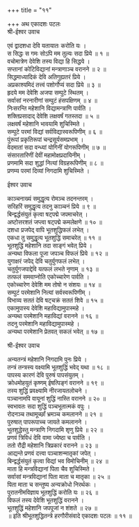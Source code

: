 +++
title = "११"

+++
अथ एकादशः पटलः    
श्री-ईश्वर उवाच    
  
एवं द्वादशधा देवि यतायातः करोति यः ।    
स सिद्धः स गमः सोऽपि मम तुल्यः सदा प्रिये ॥ १ ॥    
वचोमात्रेण देवेशि तस्य विद्या हि सिद्धये ।    
सप्तानां कोटिविद्यानां मन्त्राणाञ्च वरानने ॥ २ ॥    
सिद्धमाध्यादिकं देवि अतिगुह्यतरं प्रिये ।    
अप्रकाश्यमिदं तत्त्वं पशोर्गोप्यं सदा प्रिये ॥ ३ ॥    
हृदये मम देवेशि अजपा सम्पुटे स्थितम् ।    
सर्वासां नरनारीणां सम्पुटं हंसपक्षिणम् ॥ ४ ॥    
निःसरन्ति महेशानि विद्यामन्त्राणि पार्वति ।    
शक्तिप्रसादाद् देवेशि लक्षवर्षं गतस्तदा ॥ ५ ॥    
लक्षवर्षं महेशानि भावयामि शुचिस्मिते ।    
सम्पुटे परमां विद्यां सर्वविद्यास्वरूपिणीम् ॥ ६ ॥    
पुंरूपां प्रकृतिरूपां चन्द्रसूर्यसमप्रभाम् ।    
वेदमातां सदा वन्ध्यां योगिनीं योगरूपिणीम् ॥ ७ ॥    
संसारतारिणीं देवीं महामोक्षप्रदायिनीम् ।    
प्रणमामि सदा शुद्धां नित्यां विग्रहरूपिणीम् ॥ ८ ॥    
प्रणम्य परमां दिव्यां निगदामि शुचिस्मिते ।    
  
ईश्वर उवाच    
  
काञ्चनाख्यं समुद्धृत्य रोमञ्च तदनन्तरम् ।    
सरिहरिं समुद्धृत्य तदनु काञ्चनं प्रिये ॥ ९ ॥    
बिन्द्वर्द्धसंयुतं कृत्वा षट्पद्मे जपमाचरेत् ।    
अष्टोत्तरशतं जप्त्वा षट्पद्मे कमलेक्षणे ॥ १० ॥    
दशधा प्रजपेद् वापि भूतशुद्धिफलं लभेत् ।    
एकधा तु समुद्धृत्य भूतशुद्धिं समाचरेत् ॥ ११ ॥    
भूतशुद्धिं महेशानि तदा साङ्गं भवेत् प्रिये ।    
अन्यथा विफला पूजा जपञ्च विफलं प्रिये ॥ १२ ॥    
युगाक्षरं जपेद् देवि चतुर्युगफलं लभेत् ।    
चतुर्युगजपाद्देवि यत्फलं लभते नृणाम् ॥ १३ ॥    
तत्फलं समवाप्नोति एकोच्चारेण पार्वति ।    
एकोच्चारेण देवेशि मम तोषो न संशयः ॥ १४ ॥    
सम्पुटं परमेशानि नित्यां सर्वस्वरूपिणीम् ।    
विभाव्य सततं देवि षट्चक्रं सततं शिवे ॥ १५ ॥    
एकामुपास्य देवेशि महाविद्यामुपास्महे ।    
अन्यथा परमेशानि महाविद्यां वरानने ॥ १६ ॥    
तदनु परमेशानि महाविद्यामुपास्महे ।    
अन्यथा परमेशानि प्रेतवत् सकलं भवेत् ॥ १७ ॥    
  
श्री-ईश्वर उवाच    
  
अन्यतन्त्रं महेशानि निगदामि पुनः प्रिये ।    
तन्त्रं तन्त्रस्य वक्ष्यामि भूतशुद्धिं भवेद् यथा ॥ १८ ॥    
पापस्य कारणं देवि पुरुषं पापसंयुतम् ।    
क्रोधमोहयुतं कृष्णम् ईषत्पिङ्गं वरानने ॥ १९ ॥    
तस्य शुद्धिं प्रवक्ष्यामि नीरजायतलोचने ।    
पञ्चानामपि वायूनां शुद्धिं नास्ति वरानने ॥ २० ॥    
स्वभावतः सदा शुद्धिं पञ्चभूतात्मकं वपुः ।    
रोदनञ्च तथामूर्च्छां भ्रमञ्च कमलानने ॥ २१ ॥    
पुरुषात् पापरूपाच्च जायते कमलानने ।    
भूतशुद्धेस्तु मन्त्राणि निगदामि शृणु प्रिये ॥ २२ ॥    
प्रणवं त्रिविधं देवि वामा ज्येष्ठा च पार्वति ।    
ततो रौद्री महेशानि त्रिप्रकारं वरानने ॥ २३ ॥    
आद्यन्ते प्रणवं दत्त्वा पञ्चाशन्मातृकां जपेत् ।    
बिन्द्वर्द्धसंयुतं कृत्वा विद्यां भव विमोचिनीम् ॥ २४ ॥    
माता हि मन्त्रविद्यानां पिता चैव शुचिस्मिते ।    
सर्वासां मन्त्रविद्यानां पिता माता च मातृका ॥ २५ ॥    
पिता माता च सन्तुष्य अन्यक्रोधो निरर्थकः ।    
पुरातनीमविज्ञाय भूतशुद्धिं करोति यः ॥ २६ ॥    
विफलं तस्य देवेशि भूतशुद्धिं वरानने ।    
भूतशुद्धिं महेशानि जपपूजां न शंशते ॥ २७ ॥    
॥ इति श्रीभूतशुद्धितन्त्रे हरगौरीसंवादे एकादशः पटलः ॥ ११ ॥    
